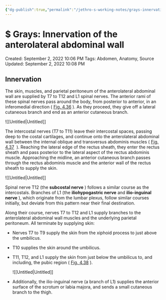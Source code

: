 ```yaml
---
{"dg-publish":true,"permalink":"/jethro-s-working-notes/grays-innervation-of-the-anterolateral-abdominal/","dgPassFrontmatter":true}
---
```



# $ Grays: Innervation of the anterolateral abdominal wall

Created: September 2, 2022 10:06 PM
Tags: Abdomen, Anatomy, Source
Updated: September 2, 2022 10:08 PM

## Innervation

The skin, muscles, and parietal peritoneum of the anterolateral abdominal wall are supplied by T7 to T12 and L1 spinal nerves. The anterior rami of these spinal nerves pass around the body, from posterior to anterior, in an inferomedial direction ( [Fig. 4.36](https://www-clinicalkey-com.eproxy.lib.hku.hk/f0185) ). As they proceed, they give off a lateral cutaneous branch and end as an anterior cutaneous branch.

![[Untitled\|Untitled]]

The intercostal nerves (T7 to T11) leave their intercostal spaces, passing deep to the costal cartilages, and continue onto the anterolateral abdominal wall between the internal oblique and transversus abdominis muscles ( [Fig. 4.37](https://www-clinicalkey-com.eproxy.lib.hku.hk/f0190)
 ). Reaching the lateral edge of the rectus sheath, they enter the rectus sheath and pass posterior to the lateral aspect of the rectus abdominis muscle. Approaching the midline, an anterior cutaneous branch passes through the rectus abdominis muscle and the anterior wall of the rectus sheath to supply the skin.

![[Untitled\|Untitled]]

Spinal nerve T12 (the **subcostal nerve** ) follows a similar course as the intercostals. Branches of L1 (the **iliohypogastric nerve** and **ilio-inguinal nerve** ), which originate from the lumbar plexus, follow similar courses initially, but deviate from this pattern near their final destination.

Along their course, nerves T7 to T12 and L1 supply branches to the anterolateral abdominal wall muscles and the underlying parietal peritoneum. All terminate by supplying skin:

- Nerves T7 to T9 supply the skin from the xiphoid process to just above the umbilicus.
- T10 supplies the skin around the umbilicus.
- T11, T12, and L1 supply the skin from just below the umbilicus to, and including, the pubic region ( [Fig. 4.38](https://www-clinicalkey-com.eproxy.lib.hku.hk/f0195) ).
    
    ![[Untitled\|Untitled]]
    
- Additionally, the ilio-inguinal nerve (a branch of L1) supplies the anterior surface of the scrotum or labia majora, and sends a small cutaneous branch to the thigh.